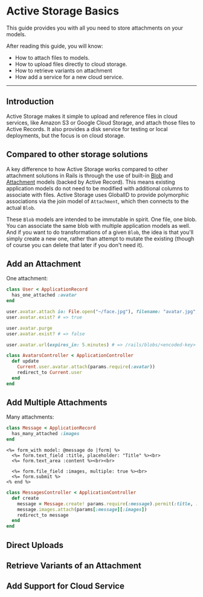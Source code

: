 # Active Storage Basics

This guide provides you with all you need to store attachments on your models.

After reading this guide, you will know:

* How to attach files to models.
* How to upload files directly to cloud storage.
* How to retrieve variants on attachment
* How add a service for a new cloud service.

--------------------------------------------------------------------------------

## Introduction

Active Storage makes it simple to upload and reference files in cloud services,
like Amazon S3 or Google Cloud Storage, and attach those files to Active
Records. It also provides a disk service for testing or local deployments, but
the focus is on cloud storage.

## Compared to other storage solutions

A key difference to how Active Storage works compared to other attachment
solutions in Rails is through the use of built-in
[Blob](https://github.com/rails/activestorage/blob/master/lib/active_storage/blob.rb)
and
[Attachment](https://github.com/rails/activestorage/blob/master/lib/active_storage/attachment.rb)
models (backed by Active Record). This means existing application models do not
need to be modified with additional columns to associate with files. Active
Storage uses GlobalID to provide polymorphic associations via the join model of
`Attachment`, which then connects to the actual `Blob`.

These `Blob` models are intended to be immutable in spirit. One file, one blob.
You can associate the same blob with multiple application models as well. And if
you want to do transformations of a given `Blob`, the idea is that you'll simply
create a new one, rather than attempt to mutate the existing (though of course
you can delete that later if you don't need it).

## Add an Attachment

One attachment:

```ruby
class User < ApplicationRecord
  has_one_attached :avatar
end

user.avatar.attach io: File.open("~/face.jpg"), filename: "avatar.jpg", content_type: "image/jpg"
user.avatar.exist? # => true

user.avatar.purge
user.avatar.exist? # => false

user.avatar.url(expires_in: 5.minutes) # => /rails/blobs/<encoded-key>

class AvatarsController < ApplicationController
  def update
    Current.user.avatar.attach(params.require(:avatar))
    redirect_to Current.user
  end
end
```

## Add Multiple Attachments

Many attachments:

```ruby
class Message < ApplicationRecord
  has_many_attached :images
end
```

```erb
<%= form_with model: @message do |form| %>
  <%= form.text_field :title, placeholder: "Title" %><br>
  <%= form.text_area :content %><br><br>

  <%= form.file_field :images, multiple: true %><br>
  <%= form.submit %>
<% end %>
```

```ruby
class MessagesController < ApplicationController
  def create
    message = Message.create! params.require(:message).permit(:title, :content)
    message.images.attach(params[:message][:images])
    redirect_to message
  end
end
```

## Direct Uploads
## Retrieve Variants of an Attachment
## Add Support for Cloud Service
